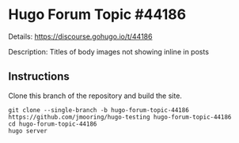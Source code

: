 # Hugo Forum Topic #44186

Details: <https://discourse.gohugo.io/t/44186>

Description: Titles of body images not showing inline in posts

## Instructions

Clone this branch of the repository and build the site.

```text
git clone --single-branch -b hugo-forum-topic-44186 https://github.com/jmooring/hugo-testing hugo-forum-topic-44186
cd hugo-forum-topic-44186
hugo server
```
